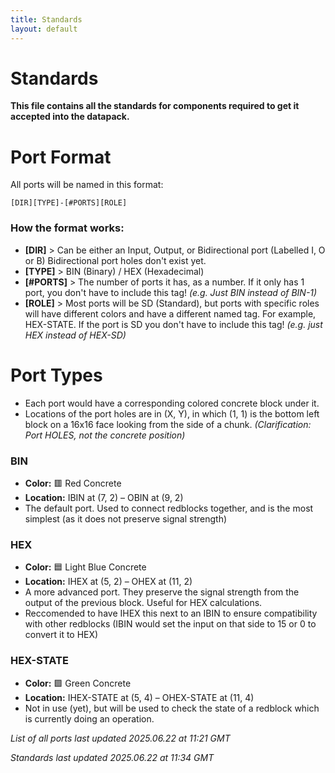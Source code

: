 ```yaml
---
title: Standards
layout: default
---
```

# Standards

**This file contains all the standards for components required to get it accepted into the datapack.**

# Port Format
All ports will be named in this format:

`[DIR][TYPE]-[#PORTS][ROLE]`

### How the format works:

- **[DIR]** > Can be either an Input, Output, or Bidirectional port (Labelled I, O or B) Bidirectional port holes don't exist yet.
- **[TYPE]** > BIN (Binary) / HEX (Hexadecimal)
- **[#PORTS]** > The number of ports it has, as a number. If it only has 1 port, you don't have to include this tag! _(e.g. Just BIN instead of BIN-1)_
- **[ROLE]** > Most ports will be SD (Standard), but ports with specific roles will have different colors and have a different named tag. For example, HEX-STATE. If the port is SD you don't have to include this tag! _(e.g. just HEX instead of HEX-SD)_

# Port Types

- Each port would have a corresponding colored concrete block under it. 
- Locations of the port holes are in (X, Y), in which (1, 1) is the bottom left block on a 16x16 face looking from the side of a chunk. _(Clarification: Port HOLES, not the concrete position)_


### BIN
- **Color:** 🟥 Red Concrete
- **Location:** IBIN at (7, 2) – OBIN at (9, 2) 
- The default port. Used to connect redblocks together, and is the most simplest (as it does not preserve signal strength)

### HEX
- **Color:** 🟦 Light Blue Concrete
- **Location:** IHEX at (5, 2) – OHEX at (11, 2)
- A more advanced port. They preserve the signal strength from the output of the previous block. Useful for HEX calculations.
- Reccomended to have IHEX this next to an IBIN to ensure compatibility with other redblocks (IBIN would set the input on that side to 15 or 0 to convert it to HEX)

### HEX-STATE
- **Color:** 🟩 Green Concrete
- **Location:** IHEX-STATE at (5, 4) – OHEX-STATE at (11, 4)
- Not in use (yet), but will be used to check the state of a redblock which is currently doing an operation.

_List of all ports last updated 2025.06.22 at 11:21 GMT_

_Standards last updated 2025.06.22 at 11:34 GMT_

